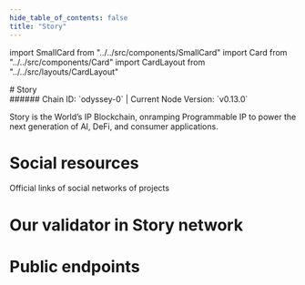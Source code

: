 ```yaml
---
hide_table_of_contents: false
title: "Story"
---
```


import SmallCard from "../../src/components/SmallCard"
import Card from "../../src/components/Card"
import CardLayout from "../../src/layouts/CardLayout"

<div class="h1-with-icon icon-story">
# Story
</div>
###### Chain ID: `odyssey-0` | Current Node Version: `v0.13.0`


Story is the World’s IP Blockchain, onramping Programmable IP to power the next generation of AI, DeFi, and consumer applications.

# Social resources
Official links of social networks of projects

<CardLayout autoFitEnabled={false}>
    <SmallCard to="https://www.story.foundation/" header={{label: "Website", translateId: "social-telegram"}} iconPath="img/website-icon.svg"/>
    <SmallCard to="https://github.com/piplabs/story" header={{label: "GitHub", translateId: "social-telegram"}} iconPath="img/github-icon.svg"/>
    <SmallCard to="https://discord.gg/storyprotocol" header={{label: "Discord", translateId: "social-telegram"}} iconPath="img/discord-icon.svg"/>
    <SmallCard to="https://x.com/StoryProtocol" header={{label: "X", translateId: "social-telegram"}} iconPath="img/x-icon.svg"/>
    
</CardLayout>

# Our validator in Story network

<CardLayout autoFitEnabled={true}>
    <Card
        to=""
        header={{
            label: "[NODERS]TEAM",
            translateId: "development-setup",
        }}
        body={{
            label: "Trusted blockchain validator",
        }}
        iconPath="img/kotlin-icon.svg"
    />
</CardLayout>

# Public endpoints

<CardLayout autoFitEnabled={true}>
    <SmallCard to="https://story-t-rpc.noders.services" header={{label: "RPC Endpoint", translateId: "rpc-endpoint"}}/>
    <SmallCard to="https://story-t-api.noders.services" header={{label: "API Endpoint", translateId: "api-endpoint"}}/>
    <SmallCard to="https://story-t-jsonrpc.noders.services" header={{label: "json-RPC Endpoint", translateId: "jrpc-endpoint"}}/>
    
</CardLayout>